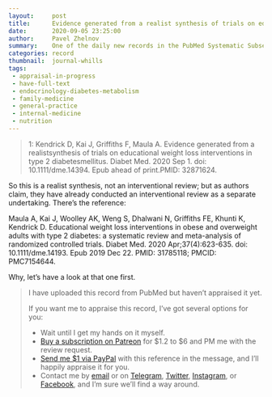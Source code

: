 ```yaml
---
layout:     post
title:      Evidence generated from a realist synthesis of trials on educational weight loss interventions in type 2 diabetes mellitus
date:       2020-09-05 23:25:00
author:     Pavel Zhelnov
summary:    One of the daily new records in the PubMed Systematic Subset indexed by Sep 3, 2020.
categories: record
thumbnail:  journal-whills
tags:
 - appraisal-in-progress
 - have-full-text
 - endocrinology-diabetes-metabolism
 - family-medicine
 - general-practice
 - internal-medicine
 - nutrition
---
```


> 1: Kendrick D, Kai J, Griffiths F, Maula A. Evidence generated from a realistsynthesis of trials on educational weight loss interventions in type 2 diabetesmellitus. Diabet Med. 2020 Sep 1. doi: 10.1111/dme.14394. Epub ahead of print.PMID: 32871624.

So this is a realist synthesis, not an interventional review; but as authors claim, they have already conducted an interventional review as a separate undertaking. There’s the reference:

Maula A, Kai J, Woolley AK, Weng S, Dhalwani N, Griffiths FE, Khunti K,
Kendrick D. Educational weight loss interventions in obese and overweight adults with type 2 diabetes: a systematic review and meta-analysis of randomized controlled trials. Diabet Med. 2020 Apr;37(4):623-635. doi: 10.1111/dme.14193. Epub 2019 Dec 22. PMID: 31785118; PMCID: PMC7154644.

Why, let’s have a look at that one first.

> I have uploaded this record from PubMed but haven’t appraised it yet.
>
> If you want me to appraise this record, I’ve got several options for you:
> * Wait until I get my hands on it myself.
> * [Buy a subscription on Patreon](https://patreon.com/zheln) for $1.2 to $6 and PM me with the review request.
> * [Send me $1 via PayPal](https://paypal.me/pjelnov) with this reference in the message, and I’ll happily appraise it for you.
> * Contact me by [email](mailto:pavel@zheln.com) or on [Telegram](https://t.me/drzhelnov), [Twitter](https://twitter.com/drzhelnov), [Instagram](https://instagram.com/igzheln), or [Facebook](https://facebook.com/drzhelnov), and I’m sure we’ll find a way around.
